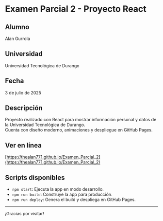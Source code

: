 # Examen Parcial 2 - Proyecto React

## Alumno
Alan Gurrola

## Universidad
Universidad Tecnológica de Durango

## Fecha
3 de julio de 2025

## Descripción
Proyecto realizado con React para mostrar información personal y datos de la Universidad Tecnológica de Durango.  
Cuenta con diseño moderno, animaciones y despliegue en GitHub Pages.

## Ver en línea
[https://thealan771.github.io/Examen_Parcial_2](https://thealan771.github.io/Examen_Parcial_2)

## Scripts disponibles

- `npm start`: Ejecuta la app en modo desarrollo.
- `npm run build`: Construye la app para producción.
- `npm run deploy`: Genera el build y despliega en GitHub Pages.

---

¡Gracias por visitar!
